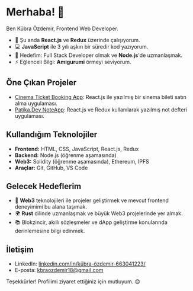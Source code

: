 # Merhaba! 👋
Ben Kübra Özdemir, Frontend Web Developer.

- 🌱 Şu anda **React.js** ve **Redux** üzerinde çalışıyorum.
- 💻 **JavaScript** ile 3 yılı aşkın bir süredir kod yazıyorum.
- 🎯 Hedefim: Full Stack Developer olmak ve **Node.js**'de uzmanlaşmak.
- ⚡ Eğlenceli Bilgi: **Amigurumi** örmeyi seviyorum.

## Öne Çıkan Projeler

- [Cinema Ticket Booking App](https://github.com/kbraozdemir/TicketApp): React.js ile yazılmış bir sinema bileti satın alma uygulaması.
- [Patika.Dev NoteApp](https://github.com/kbraozdemir/PatikaDevNotesApp): React.js ve Redux kullanılarak yazılmış not defteri uygulaması.

## Kullandığım Teknolojiler

- **Frontend:** HTML, CSS, JavaScript, React.js, Redux
- **Backend:** Node.js (öğrenme aşamasında)
- **Web3:** Solidity (öğrenme aşamasında), Ethereum, IPFS
- **Araçlar:** Git, GitHub, VS Code

## Gelecek Hedeflerim

- 🚀 **Web3** teknolojileri ile projeler geliştirmek ve mevcut frontend deneyimimi bu alana taşımak.
- 🌍 **Rust** dilinde uzmanlaşmak ve büyük Web3 projelerinde yer almak.
- 📚 Blokzincir, akıllı sözleşmeler ve dApp geliştirme konularında derinlemesine bilgi edinmek.


## İletişim

- LinkedIn: [linkedin.com/in/kübra-özdemir-663041223/](https://www.linkedin.com/in/k%C3%BCbra-%C3%B6zdemir-181633327/)
- E-posta: [kbraozdemir18@gmail.com](mailto:kbraozdemir18@gmail.com)

Teşekkürler! Profilimi ziyaret ettiğiniz için mutluyum. 😊
